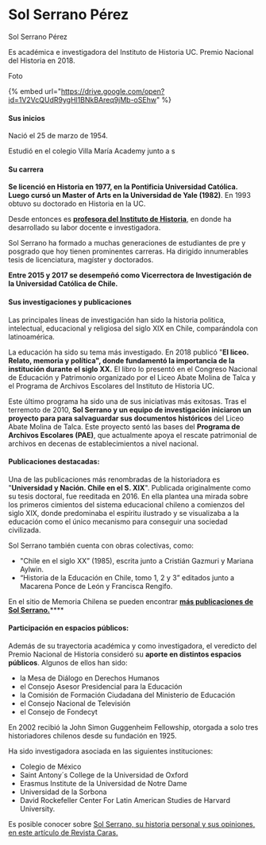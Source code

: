 # Sol Serrano Pérez

Sol Serrano Pérez

Es académica e investigadora del Instituto de Historia UC. Premio Nacional del Historia en 2018.

Foto

{% embed url="https://drive.google.com/open?id=1V2VcQUdR9ygHl1BNkBAreq9jMb-oSEhw" %}

#### Sus inicios

Nació el 25 de marzo de 1954.

 Estudió en el colegio Villa María Academy junto a s

#### Su carrera

**Se licenció en Historia en 1977, en la Pontificia Universidad Católica. Luego cursó un Master of Arts en la Universidad de Yale \(1982\)**. En 1993 obtuvo su doctorado en Historia en la UC. 

Desde entonces es [**profesora del Instituto de Historia**](http://historia.uc.cl/Planta-Academica/serrano-sol.html), en donde ha desarrollado su labor docente e investigadora.

Sol Serrano ha formado a muchas generaciones de  estudiantes de pre y posgrado que hoy tienen prominentes carreras. Ha dirigido innumerables tesis de licenciatura,  magíster y doctorados. 

**Entre 2015 y 2017 se desempeñó como Vicerrectora de Investigación de la Universidad Católica de Chile.** 

#### Sus investigaciones y publicaciones

Las principales líneas de investigación han sido la historia politica, intelectual, educacional y religiosa del siglo XIX en Chile, comparándola con latinoamérica. 

La educación ha sido su tema más investigado. En 2018 publicó "**El liceo. Relato, memoria y política", donde fundamentó la importancia de la institución durante el siglo XX.**  El libro lo presentó en el Congreso Nacional de Educación y Patrimonio organizado por el Liceo Abate Molina de Talca y el Programa de Archivos Escolares del Instituto de Historia UC.

Este último programa ha sido una de sus iniciativas más exitosas. Tras el terremoto de 2010, **Sol Serrano y un equipo de investigación iniciaron un proyecto para para salvaguardar sus documentos históricos** del Liceo Abate Molina de Talca. Este proyecto sentó las bases del **Programa de Archivos Escolares \(PAE\)**, que actualmente apoya el rescate patrimonial de archivos en decenas de establecimientos a nivel nacional.

#### Publicaciones destacadas:

Una de las publicaciones más renombradas de la historiadora es "**Universidad y Nación. Chile en el S. XIX**". Publicada originalmente como  su tesis doctoral, fue reeditada en 2016. En ella plantea una mirada sobre los primeros cimientos del sistema educacional chileno a comienzos del siglo XIX, donde predominaba el espíritu ilustrado y se visualizaba a la educación como el único mecanismo para conseguir una sociedad civilizada.

Sol Serrano también cuenta con obras colectivas, como:

* "Chile en el siglo XX” \(1985\), escrita junto a Cristián Gazmuri y Mariana Aylwin. 
* “Historia de la Educación en Chile, tomo 1, 2 y 3” editados junto a Macarena Ponce de León y Francisca Rengifo.

En el sitio de Memoria Chilena se pueden encontrar [**más publicaciones de Sol Serrano.**](http://www.memoriachilena.gob.cl/602/w3-propertyvalue-127431.html)\*\*\*\*

#### Participación en espacios públicos:

Además de su trayectoria académica y como investigadora, el veredicto del Premio Nacional de Historia consideró su **aporte en distintos espacios públicos**. Algunos de ellos han sido:

* la Mesa de Diálogo en Derechos Humanos
* el Consejo Asesor Presidencial para la Educación
* la Comisión de Formación Ciudadana del Ministerio de Educación
* el Consejo Nacional de Televisión
* el Consejo de Fondecyt

En 2002 recibió la John Simon Guggenheim Fellowship, otorgada a solo tres historiadores chilenos desde su fundación en 1925. 

Ha sido investigadora asociada en las siguientes instituciones:

* Colegio de México
* Saint Antony´s College de la Universidad de Oxford
* Erasmus Institute de la Universidad de Notre Dame
* Universidad de la Sorbona
* David Rockefeller Center For Latin American Studies de Harvard University. 

Es posible conocer sobre [Sol Serrano, su historia personal y sus opiniones, en este artículo de Revista Caras.](http://www.caras.cl/sociedad/sol-serrano-hace-memoria/)

